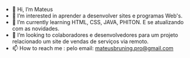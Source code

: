 - 👋 Hi, I’m  Mateus 
- 👀 I’m interested in  aprender a desenvolver sites e programas Web's.
- 🌱 I’m currently learning  HTML, CSS, JAVA, PHITON. E se atualizando com as novidades.
- 💞️ I’m looking to colaboradores e desenvolvedores para um projeto relacionado um site de vendas de serviços via remoto.
- 📫 How to reach me : pelo  email: mateusbruning.pro@gmail.com

<!---
mateus-bruning/mateus-bruning is a ✨ special ✨ repository because its `README.md` (this file) appears on your GitHub profile.
You can click the Preview link to take a look at your changes.
--->
